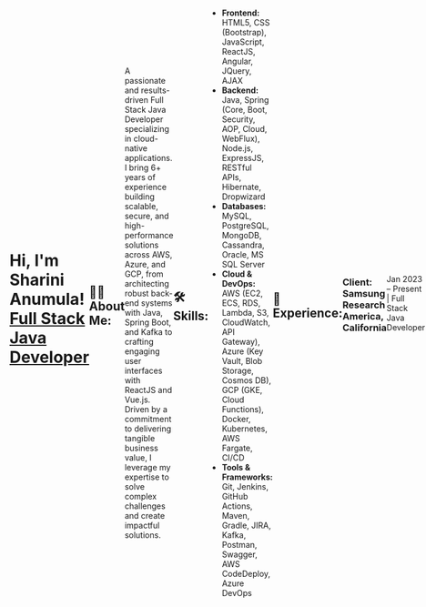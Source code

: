 <!-- Container to align name/title and image side by side -->
<div style="display: flex; align-items: center; justify-content: space-between;">
  <!-- Name and title on the left -->
  <div>
    <h1>Hi, I'm Sharini Anumula! <br/><a href="https://github.com/yourgithub">Full Stack Java Developer</a> </h1>
  </div>


<h2>👨‍💻 About Me:</h2>
<p>A passionate and results-driven Full Stack Java Developer specializing in cloud-native applications. I bring 6+ years of experience building scalable, secure, and high-performance solutions across AWS, Azure, and GCP, from architecting robust back-end systems with Java, Spring Boot, and Kafka to crafting engaging user interfaces with ReactJS and Vue.js. Driven by a commitment to delivering tangible business value, I leverage my expertise to solve complex challenges and create impactful solutions.</p>

<h2>🛠️ Skills:</h2>
<ul>
  <li><b>Frontend:</b> HTML5, CSS (Bootstrap), JavaScript, ReactJS, Angular, JQuery, AJAX</li>
  <li><b>Backend:</b> Java, Spring (Core, Boot, Security, AOP, Cloud, WebFlux), Node.js, ExpressJS, RESTful APIs, Hibernate, Dropwizard</li>
  <li><b>Databases:</b> MySQL, PostgreSQL, MongoDB, Cassandra, Oracle, MS SQL Server</li>
  <li><b>Cloud & DevOps:</b> AWS (EC2, ECS, RDS, Lambda, S3, CloudWatch, API Gateway), Azure (Key Vault, Blob Storage, Cosmos DB), GCP (GKE, Cloud Functions), Docker, Kubernetes, AWS Fargate, CI/CD</li>
  <li><b>Tools & Frameworks:</b> Git, Jenkins, GitHub Actions, Maven, Gradle, JIRA, Kafka, Postman, Swagger, AWS CodeDeploy, Azure DevOps</li>
</ul>

<h2>💼 Experience:</h2>
<h3>Client: Samsung Research America, California</h3>
<p>Jan 2023 – Present | Full Stack Java Developer</p>
<ul>
<p>I optimized React applications for Samsung platforms, reducing page load times by 30% using techniques like memoization, lazy loading, and SSR, specifically for Samsung devices and Tizen OS. I developed custom React Hooks, integrated Microservices architecture, and utilized Redux for efficient state management. My work also involved building data visualization dashboards with Vue.js, ensuring code quality through Jest, Enzyme, and Cypress, and implementing secure backend services with Java 11, DropWizard, and Apache Kafka. Additionally, I managed DB2 databases, designed RESTful APIs with Spring Boot, and implemented scalable cloud solutions using AWS and GCP.</p>
</ul>
<h3>Client: First Tech Federal Credit Union, California</h3>
<p>Oct 2022 – Dec 2023 | Full Stack Java Developer</p>
<ul>
<p>I developed a dynamic banking UI with ReactJS, focusing on reusable components for transaction tracking, seamless fund transfers, and intuitive payment workflows. I implemented Redux for state management, ensuring real-time updates and optimizing performance for complex financial data visualizations. Additionally, I designed responsive UI components with accessibility compliance and optimized performance through memoization, lazy loading, and SSR, reducing page load times by 30%. I integrated custom validation, RESTful APIs, and event-driven architecture with Kafka, ensuring accurate transactions, real-time updates, and secure communication.</p>
</ul>
<h3>Client: Verizon, Hyderabad, India</h3>
<p>Dec 2020 – July 2022 | Java Developer</p>
<ul>
 <p>I developed an interactive, modular shopping UI using ReactJS and Angular, optimizing the user experience with dynamic product filtering, real-time updates, and Google Maps integration. I utilized Redux for state management, implemented performance improvements like lazy loading and memoization, and ensured security through role-based access and authentication. I designed responsive, accessible UIs with CSS3, Bootstrap, and Material UI, and built robust backend services with Spring Boot, Kafka, and MongoDB. Additionally, I optimized API performance, integrated multiple payment gateways, and implemented scalable cloud deployments on Azure Kubernetes Service.</p>
</ul>

<h3>Client: Kohl’s, Hyderabad, India</h3>
<p>April 2018 – Nov 2020 | Software Developer</p>
<ul>
<p>I developed and maintained a responsive web portal for a retail client, enhancing customer self-service with features like product catalog management, real-time stock tracking, and customer inquiry processing. I designed dynamic UI components using AngularJS, HTML5, CSS3, and Bootstrap, focusing on mobile responsiveness and optimized performance with AJAX. I built robust backend services with Spring Boot for product listings, authentication, and order processing, while ensuring secure access with Spring Security and OAuth2. Additionally, I optimized database operations with MySQL and Hibernate, automated deployments with Jenkins, and provided post-deployment support, ensuring a seamless customer experience.</p>
</ul>



<h2>🎓 Education:</h2>
<ul>
  <li><b>Master's in Business Analytics</b> - University of Dayton (2022 - 2024)</li>
  
</ul>
<h2> 🤳 Connect with me:</h2>

<!-- Social Media Icons -->
[<img align="left" alt="Sharini Anumula | LinkedIn" width="22px" src="https://cdn.jsdelivr.net/npm/simple-icons@v3/icons/linkedin.svg" />][linkedin]
[<img align="left" alt="Sharini Anumula | Twitter" width="22px" src="https://cdn.jsdelivr.net/npm/simple-icons@v3/icons/twitter.svg" />][twitter]
[<img align="left" alt="Sharini Anumula | Instagram" width="22px" src="https://cdn.jsdelivr.net/npm/simple-icons@v3/icons/instagram.svg" />][instagram]


<!-- Social Media Links -->
[linkedin]: https://www.linkedin.com/in/sharini-anumula-bbab43226/
[twitter]: https://twitter.com/sharini_anumula
[instagram]: https://www.instagram.com/sharini_anumula/


